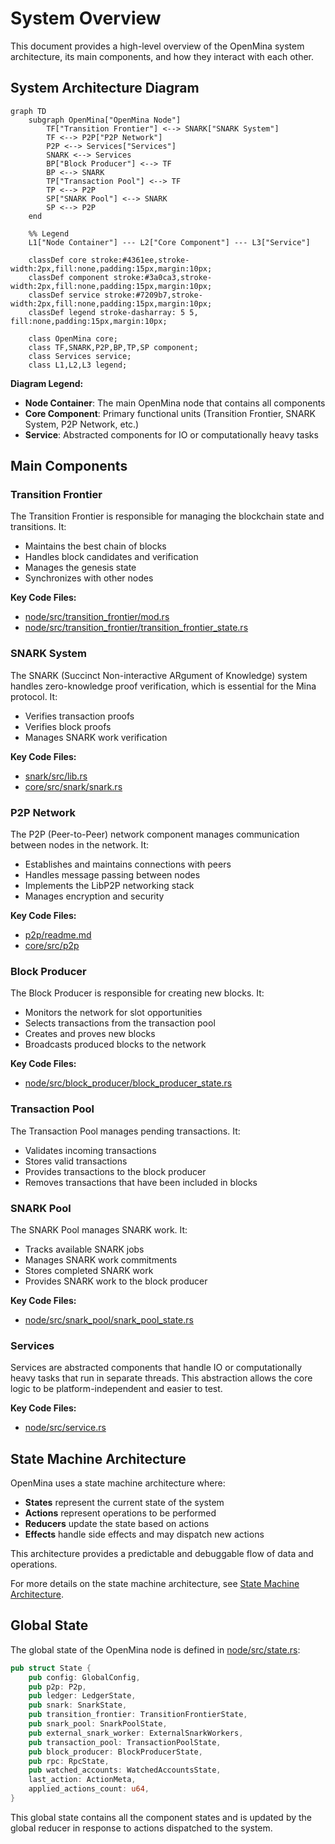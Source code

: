 # System Overview

This document provides a high-level overview of the OpenMina system architecture, its main components, and how they interact with each other.

## System Architecture Diagram

```mermaid
graph TD
    subgraph OpenMina["OpenMina Node"]
        TF["Transition Frontier"] <--> SNARK["SNARK System"]
        TF <--> P2P["P2P Network"]
        P2P <--> Services["Services"]
        SNARK <--> Services
        BP["Block Producer"] <--> TF
        BP <--> SNARK
        TP["Transaction Pool"] <--> TF
        TP <--> P2P
        SP["SNARK Pool"] <--> SNARK
        SP <--> P2P
    end

    %% Legend
    L1["Node Container"] --- L2["Core Component"] --- L3["Service"]

    classDef core stroke:#4361ee,stroke-width:2px,fill:none,padding:15px,margin:10px;
    classDef component stroke:#3a0ca3,stroke-width:2px,fill:none,padding:15px,margin:10px;
    classDef service stroke:#7209b7,stroke-width:2px,fill:none,padding:15px,margin:10px;
    classDef legend stroke-dasharray: 5 5, fill:none,padding:15px,margin:10px;

    class OpenMina core;
    class TF,SNARK,P2P,BP,TP,SP component;
    class Services service;
    class L1,L2,L3 legend;
```

**Diagram Legend:**

-   **Node Container**: The main OpenMina node that contains all components
-   **Core Component**: Primary functional units (Transition Frontier, SNARK System, P2P Network, etc.)
-   **Service**: Abstracted components for IO or computationally heavy tasks

## Main Components

### Transition Frontier

The Transition Frontier is responsible for managing the blockchain state and transitions. It:

-   Maintains the best chain of blocks
-   Handles block candidates and verification
-   Manages the genesis state
-   Synchronizes with other nodes

**Key Code Files:**

-   [node/src/transition_frontier/mod.rs](../../node/src/transition_frontier/mod.rs)
-   [node/src/transition_frontier/transition_frontier_state.rs](../../node/src/transition_frontier/transition_frontier_state.rs)

### SNARK System

The SNARK (Succinct Non-interactive ARgument of Knowledge) system handles zero-knowledge proof verification, which is essential for the Mina protocol. It:

-   Verifies transaction proofs
-   Verifies block proofs
-   Manages SNARK work verification

**Key Code Files:**

-   [snark/src/lib.rs](../../snark/src/lib.rs)
-   [core/src/snark/snark.rs](../../core/src/snark/snark.rs)

### P2P Network

The P2P (Peer-to-Peer) network component manages communication between nodes in the network. It:

-   Establishes and maintains connections with peers
-   Handles message passing between nodes
-   Implements the LibP2P networking stack
-   Manages encryption and security

**Key Code Files:**

-   [p2p/readme.md](../../p2p/readme.md)
-   [core/src/p2p](../../core/src/p2p)

### Block Producer

The Block Producer is responsible for creating new blocks. It:

-   Monitors the network for slot opportunities
-   Selects transactions from the transaction pool
-   Creates and proves new blocks
-   Broadcasts produced blocks to the network

**Key Code Files:**

-   [node/src/block_producer/block_producer_state.rs](../../node/src/block_producer/block_producer_state.rs)

### Transaction Pool

The Transaction Pool manages pending transactions. It:

-   Validates incoming transactions
-   Stores valid transactions
-   Provides transactions to the block producer
-   Removes transactions that have been included in blocks

### SNARK Pool

The SNARK Pool manages SNARK work. It:

-   Tracks available SNARK jobs
-   Manages SNARK work commitments
-   Stores completed SNARK work
-   Provides SNARK work to the block producer

**Key Code Files:**

-   [node/src/snark_pool/snark_pool_state.rs](../../node/src/snark_pool/snark_pool_state.rs)

### Services

Services are abstracted components that handle IO or computationally heavy tasks that run in separate threads. This abstraction allows the core logic to be platform-independent and easier to test.

**Key Code Files:**

-   [node/src/service.rs](../../node/src/service.rs)

## State Machine Architecture

OpenMina uses a state machine architecture where:

-   **States** represent the current state of the system
-   **Actions** represent operations to be performed
-   **Reducers** update the state based on actions
-   **Effects** handle side effects and may dispatch new actions

This architecture provides a predictable and debuggable flow of data and operations.

For more details on the state machine architecture, see [State Machine Architecture](state-machine-architecture.md).

## Global State

The global state of the OpenMina node is defined in [node/src/state.rs](../../node/src/state.rs):

```rust
pub struct State {
    pub config: GlobalConfig,
    pub p2p: P2p,
    pub ledger: LedgerState,
    pub snark: SnarkState,
    pub transition_frontier: TransitionFrontierState,
    pub snark_pool: SnarkPoolState,
    pub external_snark_worker: ExternalSnarkWorkers,
    pub transaction_pool: TransactionPoolState,
    pub block_producer: BlockProducerState,
    pub rpc: RpcState,
    pub watched_accounts: WatchedAccountsState,
    last_action: ActionMeta,
    applied_actions_count: u64,
}
```

This global state contains all the component states and is updated by the global reducer in response to actions dispatched to the system.
